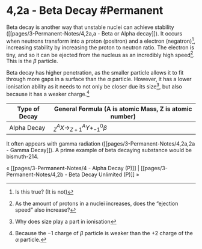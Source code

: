 # 4,2a - Beta Decay #Permanent 
Beta decay is another way that unstable nuclei can achieve stability ([[pages/3-Permanent-Notes/4,2a,a - Beta or Alpha decay]]). It occurs when neutrons transform into a proton (positron) and a electron (negatron)[^2], increasing stability by increasing the proton to neutron ratio. The electron is tiny, and so it can be ejected from the nucleus as an incredibly high speed[^3]. This is the $\beta$ particle.

Beta decay has higher penetration, as the smaller particle allows it to fit through more gaps in a surface than the $\alpha$ particle. However, it has a lower ionisation ability as it needs to not only be closer due its size[^4], but also because it has a weaker charge.[^5]

Type of Decay | General Formula (A is atomic Mass, Z is atomic number)
--- | ---
Alpha Decay | $^A_{Z}X\to^A_{Z+1}Y+^0_{-1}\beta$

It often appears with gamma radiation ([[pages/3-Permanent-Notes/4,2a,2a - Gamma Decay]]). A prime example of beta decaying substance would be bismuth-214.

« [[pages/3-Permanent-Notes/4 - Alpha Decay (P)]] | [[pages/3-Permanent-Notes/4,2b - Beta Decay Unlimited (P)]] »

[^1]: Why then, does it sometimes undergo beta decay and sometimes alpha decay
[^2]: Is this true? (It is not)
[^3]: As the amount of protons in a nuclei increases, does the “ejection speed” also increase?
[^4]: Why does size play a part in ionisation
[^5]:Because the $-1$ charge of $\beta$ particle is weaker than the $+2$ charge of the $\alpha$ particle.
